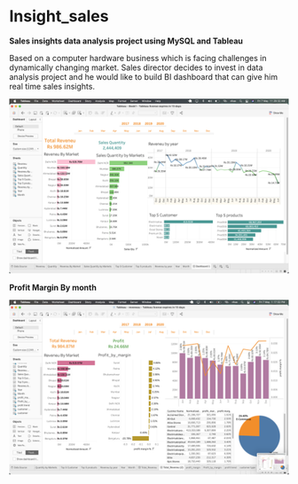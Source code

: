 # Insight_sales
**Sales insights data analysis project using MySQL and Tableau**

Based on a computer hardware business which is facing challenges in dynamically changing market. Sales director decides to invest in data analysis project and he would like to build BI dashboard that can give him real time sales insights. 




 
 ![image](https://github.com/vikas0694/Insight_sales/blob/master/Reveneu.png?raw=true "Total Reveneu generated ")


 **Profit Margin By month**


 ![image](https://github.com/vikas0694/Insight_sales/blob/master/Profit_margin.png?raw=true "Total Reveneu generated ")
